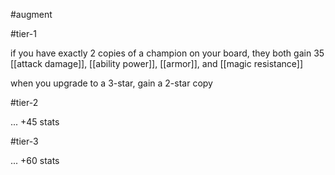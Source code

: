 #augment 

#tier-1 

if you have exactly 2 copies of a champion on your board, they both gain 35 [[attack damage]], [[ability power]], [[armor]], and [[magic resistance]]

when you upgrade to a 3-star, gain a 2-star copy

#tier-2 

... +45 stats

#tier-3 

... +60 stats